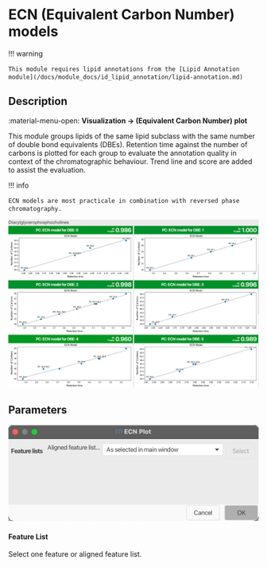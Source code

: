 # ECN (Equivalent Carbon Number) models

!!! warning

    This module requires lipid annotations from the [Lipid Annotation module](/docs/module_docs/id_lipid_annotation/lipid-annotation.md)

## Description
:material-menu-open: **Visualization → (Equivalent Carbon Number) plot**

This module groups lipids of the same lipid subclass with the same number of double bond equivalents (DBEs).
Retention time against the number of carbons is plotted for each group to evaluate the annotation quality in context of
the chromatographic behaviour. Trend line and score are added to assist the evaluation.

!!! info

    ECN models are most practicale in combination with reversed phase chromatography. 


![ecnmodels](ECN_models_example.png)

## Parameters
![ecnplotparameters](ecn_plot_parameters.png)

#### **Feature List**

Select one feature or aligned feature list.